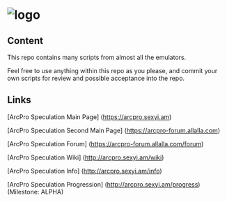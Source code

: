 # ![logo](http://arcpro-forum.allalla.com/images/logo.png)

## Content

This repo contains many scripts from almost all the emulators.

Feel free to use anything within this repo as you please, and commit your own scripts
for review and possible acceptance into the repo.

## Links
[ArcPro Speculation Main Page] (https://arcpro.sexyi.am)

[ArcPro Speculation Second Main Page] (https://arcpro-forum.allalla.com)

[ArcPro Speculation Forum] (https://arcpro-forum.allalla.com/forum)

[ArcPro Speculation Wiki] (http://arcpro.sexyi.am/wiki)

[ArcPro Speculation Info] (http://arcpro.sexyi.am/info)

[ArcPro Speculation Progression] (http://arcpro.sexyi.am/progress) (Milestone: ALPHA)